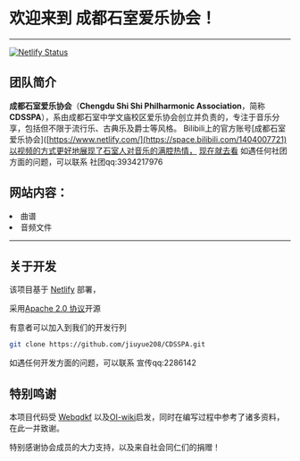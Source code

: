 # 欢迎来到  **成都石室爱乐协会**！

*  *  *
[![Netlify Status](https://api.netlify.com/api/v1/badges/1d8e4760-398e-4de5-b058-3c9676885692/deploy-status)](https://app.netlify.com/projects/cdsspa/deploys)

## 团队简介
**成都石室爱乐协会**（**Chengdu Shi Shi Philharmonic Association**，简称**CDSSPA**），系由成都石室中学文庙校区爱乐协会创立并负责的，专注于音乐分享，包括但不限于流行乐、古典乐及爵士等风格。
Bilibili上的官方账号[成都石室爱乐协会]([https://www.netlify.com/](https://space.bilibili.com/1404007721)以视频的方式更好地展现了石室人对音乐的满腔热情，
[现在就去看](https://space.bilibili.com/1404007721)
如遇任何社团方面的问题，可以联系 社团qq:3934217976

## 网站内容：
<li>曲谱</li>
<li>音频文件</li>

*  *  *

## 关于开发
该项目基于 [Netlify](https://www.netlify.com/) 部署，

采用[Apache 2.0 协议](https://www.apache.org/licenses/LICENSE-2.0.html)开源

有意者可以加入到我们的开发行列
```bash
git clone https://github.com/jiuyue208/CDSSPA.git
```
如遇任何开发方面的问题，可以联系 宣传qq:2286142


## 特别鸣谢
本项目代码受 [Webqdkf](http://www.webqdkf.com) 以及[OI-wiki](https://github.com/OI-wiki/OI-wiki/)启发，同时在编写过程中参考了诸多资料，在此一并致谢。

特别感谢协会成员的大力支持，以及来自社会同仁们的捐赠！


